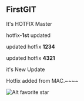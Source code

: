 FirstGIT
---

It's HOTFIX Master

hotfix-**1st** updated

updated hotfix **1234**

updated hotfix **4321**

it's New Update

Hotfix added from MAC.~~~~

![Alt favorite star](http://www.nemopan.com/pan_performer/files/attach/images/421/345/292/003/%ED%95%98%EC%A7%80%EC%9B%90_010.jpg "Cute Baby!")
